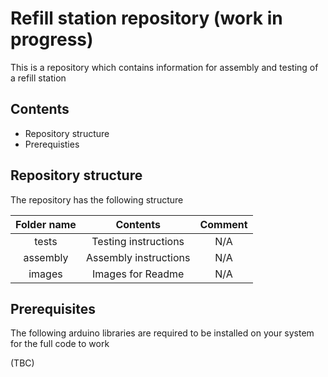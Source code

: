 #  Refill station repository (work in progress)

This is a repository which contains information for assembly and testing of a refill station

## Contents

* Repository structure
* Prerequisties

## Repository structure
The repository has the following structure

| Folder name        | Contents           | Comment  |
| :-----------: |:-------------:| :----:|
| tests      | Testing instructions | N/A |
| assembly     | Assembly instructions      |   N/A |
| images | Images for Readme      |    N/A |

## Prerequisites
The following arduino libraries are required to be installed on your system for the full code to work

(TBC)

[//]: # (This is the right format for a comment)